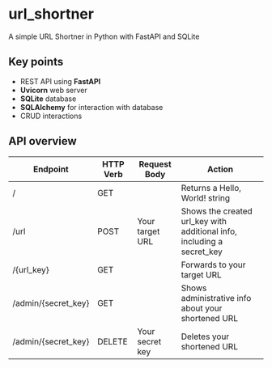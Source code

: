 # url_shortner
A simple URL Shortner in Python with FastAPI and SQLite

## Key points
- REST API using **FastAPI**
- **Uvicorn** web server
- **SQLite** database
- **SQLAlchemy** for interaction with database
- CRUD interactions

## API overview
| Endpoint | HTTP Verb | Request Body | Action |
| ------ | ------ | ------ | ------ | 
| / | GET | | Returns a Hello, World! string |
| /url | POST | Your target URL | Shows the created url_key with additional info, including a secret_key |
| /{url_key} | GET | | Forwards to your target URL |
| /admin/{secret_key} | GET | | Shows administrative info about your shortened URL |
| /admin/{secret_key} | DELETE | Your secret key | Deletes your shortened URL |



